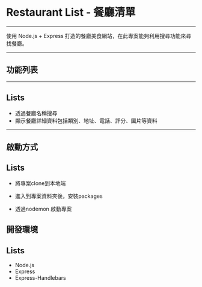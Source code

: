 # Restaurant List - 餐廳清單
---
使用 Node.js + Express 打造的餐廳美食網站，在此專案能夠利用搜尋功能來尋找餐廳。

---
## 功能列表
---
## Lists
+ 透過餐廳名稱搜尋
+ 顯示餐廳詳細資料包括類別、地址、電話、評分、圖片等資料

---
## 啟動方式
## Lists
+ 將專案clone到本地端

+ 進入到專案資料夾後，安裝packages
+ 透過nodemon 啟動專案

## 開發環境
## Lists
+ Node.js
+ Express
+ Express-Handlebars
